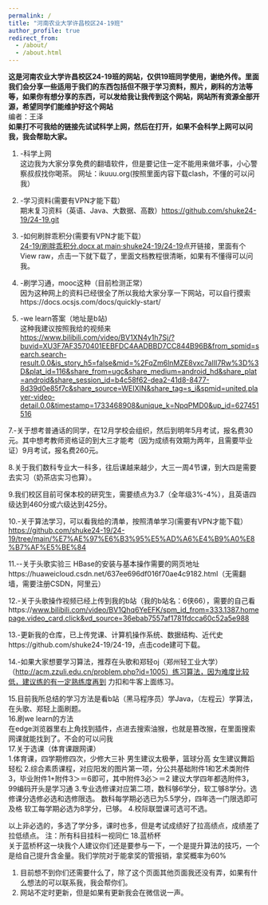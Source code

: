 ```yaml
---
permalink: /
title: "河南农业大学许昌校区24-19班"
author_profile: true
redirect_from: 
  - /about/
  - /about.html
---
```




  **这是河南农业大学许昌校区24-19班的网站，仅供19班同学使用，谢绝外传。里面我们会分享一些适用于我们的东西包括但不限于学习资料，照片，刷科的方法等等，如果你有想分享的东西，可以发给我让我传到这个网站，网站所有资源全部开源，希望同学们能维护好这个网站**
   <br>编者：王泽<br>
   **如果打不可我给的链接先试试科学上网，然后在打开，如果不会科学上网可以问我，我会帮助大家。**<br>
   1. -科学上网<br>
    这边我为大家分享免费的翻墙软件，但是要记住一定不能用来做坏事，小心警察叔叔找你喝茶。 网址：ikuuu.org(按照里面内容下载clash，不懂的可以问我）
 2. -学习资料(需要有VPN才能下载）<br>
    期末复习资料（英语、Java、大数据、高数）https://github.com/shuke24-19/24-19.git
    
 4. -如何刷胖乖积分(需要有VPN才能下载）<br>
  [24-19/刷胖乖积分.docx at main·shuke24-19/24-19](https://github.com/shuke24-19/24-19/blob/main/%E5%88%B7%E8%83%96%E4%B9%96%E7%A7%AF%E5%88%86.docx)点开链接，里面有个View raw，点击一下就下载了，里面文档教程很清晰，如果有不懂得可以问我。

 5. -刷学习通，mooc这种（目前检测正常）<br>
    因为这种网上的资料已经很全了所以我给大家分享一下网站，可以自行摸索https://docs.ocsjs.com/docs/quickly-start/<br>
    
 6. -we learn答案（地址是b站)<br>
    这种我建议按照我给的视频来<br> https://www.bilibili.com/video/BV1XN4y1h7Sj/?buvid=XU3F7AF3570401EEBFDC4AADBBD7CC844B96B&from_spmid=search.search-result.0.0&is_story_h5=false&mid=%2FqZm6lnMZE8vxc7aIIl7Rw%3D%3D&plat_id=116&share_from=ugc&share_medium=android_hd&share_plat=android&share_session_id=b4c58f62-dea2-41d8-8477-8d39d0e85f7c&share_source=WEIXIN&share_tag=s_i&spmid=united.player-video-detail.0.0&timestamp=1733468908&unique_k=NpqPMD0&up_id=627451516 <br>
    
 7.-关于想考普通话的同学，在12月学校会组织，然后到明年5月考试，报名费30元。其中想考教师资格证的到大三才能考（因为成绩有效期为两年，且需要毕业证）9月考试，报名费260元。<br>
 
 8.关于我们数科专业大一科多，往后课越来越少，大三一周4节课，到大四是需要去实习（奶茶店实习也算）。<br>
 
 9.我们校区目前可保本校的研究生，需要绩点为3.7（全年级3%-4%），且英语四级达到460分或六级达到425分。<br>
 
 10.-关于算法学习，可以看我给的清单，按照清单学习(需要有VPN才能下载）<br>
 https://github.com/shuke24-19/24-19/tree/main/%E7%AE%97%E6%B3%95%E5%AD%A6%E4%B9%A0%E8%B7%AF%E5%BE%84<br>
 
 11.--关于头歌实验三 HBase的安装与基本操作需要的网页地址https://huaweicloud.csdn.net/637ee696df016f70ae4c9182.html（无需翻墙，需要注册CSDN，阿里云）<br>


 12.-关于头歌操作视频已经上传到我的b站（我的b站名：6侠66），需要的自己看https://www.bilibili.com/video/BV1Qhq6YeEFK/spm_id_from=333.1387.homepage.video_card.click&vd_source=36ebab7557af1781fdcca60c52a5e988<br>

13.-更新我的仓库，已上传党课、计算机操作系统、数据结构、近代史https://github.com/shuke24-19/24-19，点击code建可下载。<br>

 14.-如果大家想要学习算法，推荐在头歌和郑轻oj（郑州轻工业大学）（http://acm.zzuli.edu.cn/problem.php?id=1005）练习算法，因为难度比较低，建议练的有一定熟练度再到
 力扣和牛客上面练习。<br>

 15.目前我所总结的学习方法是看b站（黑马程序员）学Java，（左程云）学算法，在头歌、郑轻上面刷题。<br>
 16.刷we learn的方法<br>
 在edge浏览器里右上角找到插件，点进去搜索油猴，也就是篡改猴，在里面搜索网课就能找到了。不会的可以问我<br>
 17.关于选课（体育课跟网课）<br>
 1.体育课，四学期修四次，少修大三补
男生建议太极拳，篮球分高
女生建议舞蹈轻松
2.综合素质课程，对应阳发的图片第一项，分公共基础附件1和艺术类附件3，毕业附件1+附件3＞＝6即可，其中附件3必＞＝2
建议大学四年都选附件3，99编码开头是学习通
3.专业选修课对应第二项，数科够6学分，软工够8学分。选修课分选修必选和选修限选。
数科每学期必选已为5.5学分，四年选一门限选即可及格
软工每学期必选为8学分，已够。
4.校际联盟课可选可不选。<br>

以上非必选的，多选了学分多，课时也多，但是考试成绩好了拉高绩点，成绩差了拉低绩点。
注：所有科目挂科一视同仁
18.蓝桥杯<br>
关于蓝桥杯这一块我个人建议你们还是要参与一下，一个是提升算法的技巧，一个是给自己提升含金量。我们学院对于能拿奖的管报销，拿奖概率为60%<br>
 
 1. 目前想不到你们还需要什么了，除了这个页面其他页面我还没有弄，如果有什么想法的可以联系我，我会帮你们。<br>
 2. 网站不定时更新，但是如果有更新我会在微信说一声。
